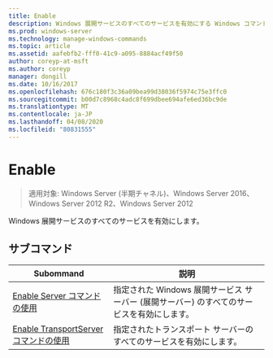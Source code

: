 ```yaml
---
title: Enable
description: Windows 展開サービスのすべてのサービスを有効にする Windows コマンドに関するトピックを参照してください。
ms.prod: windows-server
ms.technology: manage-windows-commands
ms.topic: article
ms.assetid: aafebfb2-fff0-41c9-a095-8884acf49f50
author: coreyp-at-msft
ms.author: coreyp
manager: dongill
ms.date: 10/16/2017
ms.openlocfilehash: 676c180f3c36a09bea99d38036f5974c75e3ffc0
ms.sourcegitcommit: b00d7c8968c4adc8f699dbee694afe6ed36bc9de
ms.translationtype: MT
ms.contentlocale: ja-JP
ms.lasthandoff: 04/08/2020
ms.locfileid: "80831555"
---
```

# <a name="enable"></a>Enable

>適用対象: Windows Server (半期チャネル)、Windows Server 2016、Windows Server 2012 R2、Windows Server 2012

Windows 展開サービスのすべてのサービスを有効にします。

## <a name="subcommands"></a>サブコマンド
|Subommand|説明|
|-------|--------|
|[Enable Server コマンドの使用](using-the-enable-server-command.md)|指定された Windows 展開サービス サーバー (展開サーバー) のすべてのサービスを有効にします。|
|[Enable TransportServer コマンドの使用](using-the-enable-transportserver-command.md)|指定されたトランスポート サーバーのすべてのサービスを有効にします。|
